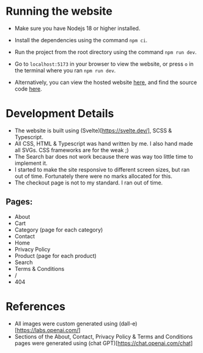 # Running the website
- Make sure you have Nodejs 18 or higher installed.
- Install the dependencies using the command `npm ci`.
- Run the project from the root directory using the command `npm run dev`.
- Go to `localhost:5173` in your browser to view the website, or press `o` in the terminal where you ran `npm run dev`.


- Alternatively, you can view the hosted website [here](mikhauct.github.io/furniture-store/), and find the source code [here](https://github.com/MikhaUCT/furniture-store).

# Development Details
- The website is built using (Svelte)[https://svelte.dev/], SCSS & Typescript.
- All CSS, HTML & Typescript was hand written by me. I also hand made all SVGs. CSS frameworks are for the weak ;)
- The Search bar does not work because there was way too little time to implement it.
- I started to make the site responsive to different screen sizes, but ran out of time. Fortunately there were no marks allocated for this.
- The checkout page is not to my standard. I ran out of time.
## Pages:
- About
- Cart
- Category (page for each category)
- Contact
- Home
- Privacy Policy
- Product (page for each product)
- Search
- Terms & Conditions
- /
- 404

# References
- All images were custom generated using (dall-e)[https://labs.openai.com/]
- Sections of the About, Contact, Privacy Policy & Terms and Conditions pages were generated using (chat GPT)[https://chat.openai.com/chat]
